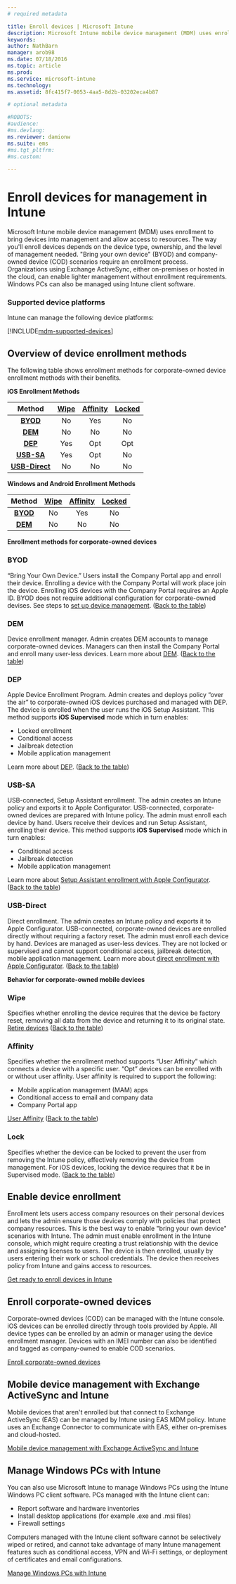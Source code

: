 ```yaml
---
# required metadata

title: Enroll devices | Microsoft Intune
description: Microsoft Intune mobile device management (MDM) uses enrollment to bring devices into management and allow access to resources.
keywords:
author: NathBarn
manager: arob98
ms.date: 07/18/2016
ms.topic: article
ms.prod:
ms.service: microsoft-intune
ms.technology:
ms.assetid: 8fc415f7-0053-4aa5-8d2b-03202eca4b87

# optional metadata

#ROBOTS:
#audience:
#ms.devlang:
ms.reviewer: damionw
ms.suite: ems
#ms.tgt_pltfrm:
#ms.custom:

---
```


# Enroll devices for management in Intune
Microsoft Intune mobile device management (MDM) uses enrollment to bring devices into management and allow access to resources. The way you'll enroll devices depends on the device type, ownership, and the level of management needed. "Bring your own device" (BYOD) and company-owned device (COD) scenarios require an enrollment process. Organizations using Exchange ActiveSync, either on-premises or hosted in the cloud, can enable lighter management without enrollment requirements. Windows PCs can also be managed using Intune client software.

###  Supported device platforms

Intune can manage the following device platforms:

[!INCLUDE[mdm-supported-devices](../includes/mdm-supported-devices.md)]

## Overview of device enrollment methods

The following table shows enrollment methods for corporate-owned device enrollment methods with their benefits.

**iOS Enrollment Methods**

| **Method** |	**[Wipe](#Wipe)** |	**[Affinity](#Affinity)**	|	**[Locked](#Lock)** |
|:---:|:---:|:---:|:---:|
|**[BYOD](#BYOD)** | No|	Yes |	No |
|**[DEM](#DEM)**|	No |No |No	|
|**[DEP](#DEP)**|	Yes |	Opt |	Opt|
|**[USB-SA](#USB-SA)**|	Yes |	Opt |	No|
|**[USB-Direct](#USB-Direct)**|	No |	No	| No|

**Windows and Android Enrollment Methods**

| **Method** |	**[Wipe](#Wipe)** |	**[Affinity](#Affinity)**	|	**[Locked](#Lock)** |
|:---:|:---:|:---:|:---:|
|**[BYOD](#BYOD)** | No|	Yes |	No |
|**[DEM](#DEM)**|	No |No |No	|

**Enrollment methods for corporate-owned devices**

### BYOD
“Bring Your Own Device.” Users install the Company Portal app and enroll their device. Enrolling a device with the Company Portal will work place join the device. Enrolling iOS devices with the Company Portal requires an Apple ID. BYOD does not require additional configuration for corporate-owned devises. See steps to [set up device management](get-ready-to-enroll-devices-in-microsoft-intune.md#set-up-device-management). ([Back to the table](#overview-of-device-enrollment-methods))

### DEM
Device enrollment manager. Admin creates DEM accounts to manage corporate-owned devices. Managers can then install the Company Portal and enroll many user-less devices. Learn more about [DEM](enroll-corporate-owned-devices-with-the-device-enrollment-manager-in-microsoft-intune.md). ([Back to the table](#overview-of-device-enrollment-methods))

### DEP
Apple Device Enrollment Program. Admin creates and deploys policy “over the air” to corporate-owned iOS devices purchased and managed with DEP. The device is enrolled when the user runs the iOS Setup Assistant. This method supports **iOS Supervised** mode which in turn enables:
  -	Locked enrollment
  -	Conditional access
  -	Jailbreak detection
  -	Mobile application management

Learn more about [DEP](ios-device-enrollment-program-in-microsoft-intune.md). ([Back to the table](#overview-of-device-enrollment-methods))

### USB-SA
USB-connected, Setup Assistant enrollment. The admin creates an Intune policy and exports it to Apple Configurator. USB-connected, corporate-owned devices are prepared with Intune policy. The admin must enroll each device by hand. Users receive their devices and run Setup Assistant, enrolling their device. This method supports **iOS Supervised** mode which in turn enables:
  -	Conditional access
  -	Jailbreak detection
  -	Mobile application management

Learn more about [Setup Assistant enrollment with Apple Configurator](ios-setup-assistant-enrollment-in-microsoft-intune.md). ([Back to the table](#overview-of-device-enrollment-methods))

### USB-Direct
Direct enrollment. The admin creates an Intune policy and exports it to Apple Configurator. USB-connected, corporate-owned devices are enrolled directly without requiring a factory reset. The admin must enroll each device by hand. Devices are managed as user-less devices. They are not locked or supervised and cannot support conditional access, jailbreak detection, mobile application management. Learn more about [direct enrollment with Apple Configurator](ios-direct-enrollment-in-microsoft-intune.md). ([Back to the table](#overview-of-device-enrollment-methods))

**Behavior for corporate-owned mobile devices**

### Wipe
Specifies whether enrolling the device requires that the device be factory reset, removing all data from the device and returning it to its original state.
[Retire devices](retire-devices-from-microsoft-intune-management.md) ([Back to the table](#overview-of-device-enrollment-methods))

### Affinity
Specifies whether the enrollment method supports “User Affinity” which connects a device with a specific user. “Opt” devices can be enrolled with or without user affinity. User affinity is required to support the following:
  - Mobile application management (MAM) apps
  -	Conditional access to email and company data
  -	Company Portal app

[User Affinity](enroll-corporate-owned-ios-devices-in-microsoft-intune.md#enrollment-of-company-owned-ios-devices-with-user-affinity) ([Back to the table](#overview-of-device-enrollment-methods))

### Lock
Specifies whether the device can be locked to prevent the user from removing the Intune policy, effectively removing the device from management. For iOS devices, locking the device requires that it be in Supervised mode.
([Back to the table](#overview-of-device-enrollment-methods))

## Enable device enrollment  
 Enrollment lets users access company resources on their personal devices and lets the admin ensure those devices comply with policies that protect company resources. This is the best way to enable "bring your own device" scenarios with Intune. The admin must enable enrollment in the Intune console, which might require creating a trust relationship with the device and assigning licenses to users. The device is then enrolled, usually by users entering their work or school credentials. The device then receives policy from Intune and gains access to resources.

[Get ready to enroll devices in Intune](get-ready-to-enroll-devices-in-microsoft-intune.md)

## Enroll corporate-owned devices
Corporate-owned devices (COD) can be managed with the Intune console. iOS devices can be enrolled directly through tools provided by Apple. All device types can be enrolled by an admin or manager using the device enrollment manager. Devices with an IMEI number can also be identified and tagged as company-owned to enable COD scenarios.

[Enroll corporate-owned devices](manage-corporate-owned-devices.md)

## Mobile device management with Exchange ActiveSync and Intune
Mobile devices that aren't enrolled but that connect to Exchange ActiveSync (EAS) can be managed by Intune using EAS MDM policy. Intune uses an Exchange Connector to communicate with EAS, either on-premises and cloud-hosted.

[Mobile device management with Exchange ActiveSync and Intune](mobile-device-management-with-exchange-activesync-and-microsoft-intune.md)


## Manage Windows PCs with Intune  
You can also use Microsoft Intune to manage Windows PCs using the Intune Windows PC client software. PCs managed with the Intune client can:

 - Report software and hardware inventories
 - Install desktop applications (for example .exe and .msi files)
 - Firewall settings

Computers managed with the Intune client software cannot be selectively wiped or retired, and cannot take advantage of many Intune management features such as conditional access, VPN and Wi-Fi settings, or deployment of certificates and email configurations.

[Manage Windows PCs with Intune](manage-windows-pcs-with-microsoft-intune.md)
